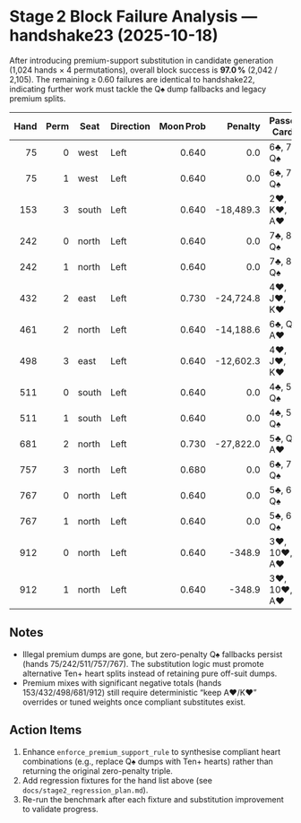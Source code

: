 # Stage 2 Block Failure Analysis — handshake23 (2025-10-18)

After introducing premium-support substitution in candidate generation (1,024 hands × 4 permutations), overall block success is **97.0 %** (2,042 / 2,105). The remaining ≥ 0.60 failures are identical to handshake22, indicating further work must tackle the Q♠ dump fallbacks and legacy premium splits.

| Hand | Perm | Seat | Direction | Moon Prob | Penalty | Passed Cards | Shooter |
| ---: | ---: | --- | --- | ---: | ---: | --- | --- |
| 75 | 0 | west | Left | 0.640 | 0.0 | 6♣, 7♣, Q♠ | north |
| 75 | 1 | west | Left | 0.640 | 0.0 | 6♣, 7♣, Q♠ | north |
| 153 | 3 | south | Left | 0.640 | -18,489.3 | 2♥, K♥, A♥ | north |
| 242 | 0 | north | Left | 0.640 | 0.0 | 7♣, 8♣, Q♠ | east |
| 242 | 1 | north | Left | 0.640 | 0.0 | 7♣, 8♣, Q♠ | east |
| 432 | 2 | east | Left | 0.730 | -24,724.8 | 4♥, J♥, K♥ | south |
| 461 | 2 | north | Left | 0.640 | -14,188.6 | 6♣, Q♠, A♥ | east |
| 498 | 3 | east | Left | 0.640 | -12,602.3 | 4♥, J♥, K♥ | north |
| 511 | 0 | south | Left | 0.640 | 0.0 | 4♣, 5♣, Q♠ | west |
| 511 | 1 | south | Left | 0.640 | 0.0 | 4♣, 5♣, Q♠ | west |
| 681 | 2 | north | Left | 0.730 | -27,822.0 | 5♣, Q♠, A♥ | east |
| 757 | 3 | north | Left | 0.680 | 0.0 | 6♣, 7♣, Q♠ | east |
| 767 | 0 | north | Left | 0.640 | 0.0 | 5♣, 6♣, Q♠ | south |
| 767 | 1 | north | Left | 0.640 | 0.0 | 5♣, 6♣, Q♠ | south |
| 912 | 0 | north | Left | 0.640 | -348.9 | 3♥, 10♥, A♥ | south |
| 912 | 1 | north | Left | 0.640 | -348.9 | 3♥, 10♥, A♥ | south |

## Notes
- Illegal premium dumps are gone, but zero-penalty Q♠ fallbacks persist (hands 75/242/511/757/767). The substitution logic must promote alternative Ten+ heart splits instead of retaining pure off-suit dumps.
- Premium mixes with significant negative totals (hands 153/432/498/681/912) still require deterministic “keep A♥/K♥” overrides or tuned weights once compliant substitutes exist.

## Action Items
1. Enhance `enforce_premium_support_rule` to synthesise compliant heart combinations (e.g., replace Q♠ dumps with Ten+ hearts) rather than returning the original zero-penalty triple.
2. Add regression fixtures for the hand list above (see `docs/stage2_regression_plan.md`).
3. Re-run the benchmark after each fixture and substitution improvement to validate progress.
